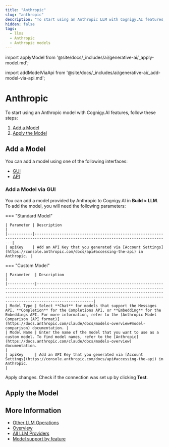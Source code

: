 ```yaml
---
title: "Anthropic"
slug: "anthropic"
description: "To start using an Anthropic LLM with Cognigy.AI features, add the LLM and apply it to the corresponding use case."
hidden: false
tags:
  - llms
  - Anthropic
  - Anthropic models
---
```


import applyModel from '@site/docs/_includes/ai/generative-ai/_apply-model.md';



import addModelViaApi from '@site/docs/_includes/ai/generative-ai/_add-model-via-api.md';



# Anthropic

To start using an Anthropic model with Cognigy.AI features, follow these steps:

1. [Add a Model](#add-a-model)
2. [Apply the Model](#apply-the-model)

## Add a Model

You can add a model using one of the following interfaces:

- [GUI](#add-a-model-via-gui)
- [API](#add-a-model-via-api)

### Add a Model via GUI

You can add a model provided by Anthropic to Cognigy.AI in **Build > LLM**. To add the model, you will need the following parameters:

=== "Standard Model"

    | Parameter | Description                                                                                                                      |
    |-----------|----------------------------------------------------------------------------------------------------------------------------------|
    | apiKey    | Add an API Key that you generated via [Account Settings](https://console.anthropic.com/docs/api#accessing-the-api) in Anthropic. |

=== "Custom Model"

    | Parameter  | Description                                                                                                                                                                                                                                                                                                     |
    |------------|-----------------------------------------------------------------------------------------------------------------------------------------------------------------------------------------------------------------------------------------------------------------------------------------------------------------|
    | Model Type | Select **Chat** for models that support the Messages API, **Completion** for the Completions API, or **Embedding** for the Embeddings API. For more information, refer to the [Anthropic Model Comparison (API format)](https://docs.anthropic.com/claude/docs/models-overview#model-comparison) documentation. |
    | Model Name | Enter the name of the model that you want to use as a custom model. To find model names, refer to the [Anthropic](https://docs.anthropic.com/claude/docs/models-overview) documentation.                                                                                                                              |
    | apiKey     | Add an API Key that you generated via [Account Settings](https://console.anthropic.com/docs/api#accessing-the-api) in Anthropic.                                                                                                                                                                                |

Apply changes. Check if the connection was set up by clicking **Test**.

<addModelViaApi />

## Apply the Model

<applyModel />

## More Information

- [Other LLM Operations](../other-operations.md)
- [Overview](../overview.md)
- [All LLM Providers](all-providers.md)
- [Model support by feature](../model-support-by-feature.md)